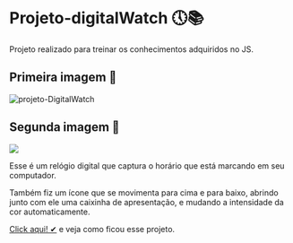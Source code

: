 # Projeto-digitalWatch 🕔📚

 Projeto realizado para treinar os conhecimentos adquiridos no JS.

## Primeira imagem 📸
![projeto-DigitalWatch](https://github.com/VitorFidelis/Projeto-digiWatch/blob/main/Projeto%20-DigitalWatch.jpg)

## Segunda imagem 📸
![](https://github.com/VitorFidelis/Projeto-digiWatch/blob/main/Projeto%20-%20DigitalWatch.jpg)

Esse é um relógio digital que captura o horário que está marcando em seu computador.

Também fiz um ícone que se movimenta para cima e para baixo, abrindo junto com ele uma caixinha de apresentação, e mudando  a intensidade da cor automaticamente.

[Click aqui! ✔](https://vitorfidelis.github.io/Projeto-DigitalWatch/) e veja como ficou esse projeto.
